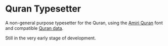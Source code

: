 Quran Typesetter
================

A non-general purpose typesetter for the Quran, using the [Amiri Quran][amiri]
font and compatible [Quran data][data].

Still in the very early stage of development.

[amiri]: https://github.com/alif-type/amiri
[data]: https://github.com/khaledhosny/quran-data
